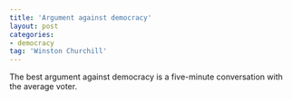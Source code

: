 ```yaml
---
title: 'Argument against democracy'
layout: post
categories:
- democracy
tag: 'Winston Churchill'
---
```


The best argument against democracy is a five-minute conversation with the average voter.